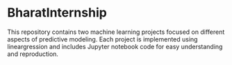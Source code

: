 # BharatInternship
This repository contains two machine learning projects focused on different aspects of predictive modeling. Each project is implemented using lineargression  and includes Jupyter notebook code for easy understanding and reproduction.
